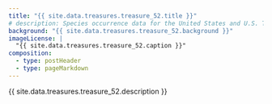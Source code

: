 ```yaml
---
title: "{{ site.data.treasures.treasure_52.title }}"
# description: Species occurrence data for the United States and U.S. Territories.
background: "{{ site.data.treasures.treasure_52.background }}"
imageLicense: |
  "{{ site.data.treasures.treasure_52.caption }}"
composition:
  - type: postHeader
  - type: pageMarkdown
---
```


{{ site.data.treasures.treasure_52.description }}